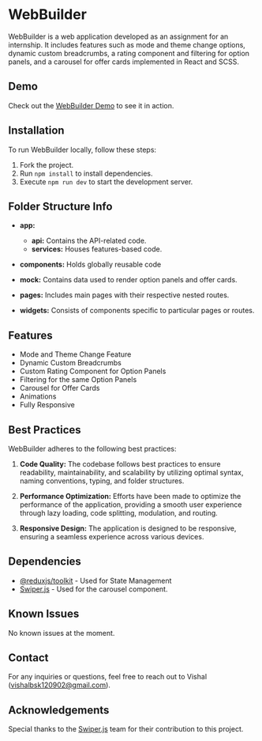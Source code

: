 # WebBuilder

WebBuilder is a web application developed as an assignment for an internship. It includes features such as mode and theme change options, dynamic custom breadcrumbs, a rating component and filtering for option panels, and a carousel for offer cards implemented in React and SCSS.

## Demo

Check out the [WebBuilder Demo](https://webbuilder.onrender.com) to see it in action.

## Installation

To run WebBuilder locally, follow these steps:

1. Fork the project.
2. Run `npm install` to install dependencies.
3. Execute `npm run dev` to start the development server.

## Folder Structure Info

- **app:**

  - **api:** Contains the API-related code.
  - **services:** Houses features-based code.

- **components:** Holds globally reusable code

- **mock:** Contains data used to render option panels and offer cards.

- **pages:** Includes main pages with their respective nested routes.

- **widgets:** Consists of components specific to particular pages or routes.

## Features

- Mode and Theme Change Feature
- Dynamic Custom Breadcrumbs
- Custom Rating Component for Option Panels
- Filtering for the same Option Panels
- Carousel for Offer Cards
- Animations
- Fully Responsive

## Best Practices

WebBuilder adheres to the following best practices:

1. **Code Quality:** The codebase follows best practices to ensure readability, maintainability, and scalability by utilizing optimal syntax, naming conventions, typing, and folder structures.

2. **Performance Optimization:** Efforts have been made to optimize the performance of the application, providing a smooth user experience through lazy loading, code splitting, modulation, and routing.

3. **Responsive Design:** The application is designed to be responsive, ensuring a seamless experience across various devices.

## Dependencies

- [@reduxjs/toolkit](https://redux-toolkit.js.org/) - Used for State Management
- [Swiper.js](https://swiperjs.com) - Used for the carousel component.

## Known Issues

No known issues at the moment.

## Contact

For any inquiries or questions, feel free to reach out to Vishal (vishalbsk120902@gmail.com).

## Acknowledgements

Special thanks to the [Swiper.js](https://swiperjs.com) team for their contribution to this project.
